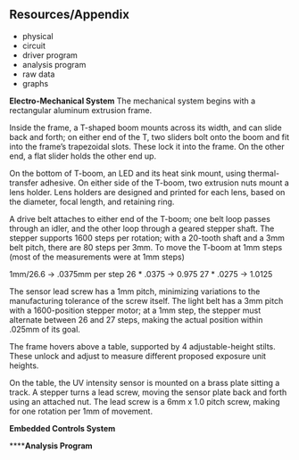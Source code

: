 




## Resources/Appendix
- physical
- circuit
- driver program
- analysis program
- raw data
- graphs

**Electro-Mechanical System**
The mechanical system begins with a rectangular aluminum extrusion frame.

Inside the frame, a T-shaped boom mounts across its width, and can slide back and forth; on either end of the T, two sliders bolt onto the boom and fit into the frame’s trapezoidal slots. These lock it into the frame. On the other end, a flat slider holds the other end up.

On the bottom of T-boom, an LED and its heat sink mount, using thermal-transfer adhesive. On either side of the T-boom, two extrusion nuts mount a lens holder. Lens holders are designed and printed for each lens, based on the diameter, focal length, and retaining ring.

A drive belt attaches to either end of the T-boom; one belt loop passes through an idler, and the other loop through a geared stepper shaft. The stepper supports 1600 steps per rotation; with a 20-tooth shaft and a 3mm belt pitch, there are 80 steps per 3mm. To move the T-boom at 1mm steps (most of the measurements were at 1mm steps)

1mm/26.6 → .0375mm per step
26 * .0375 → 0.975
27 * .0275 → 1.0125

The sensor lead screw has a 1mm pitch, minimizing variations to the manufacturing tolerance of the screw itself. The light belt has a 3mm pitch with a 1600-position stepper motor; at a 1mm step, the stepper must alternate between 26 and 27 steps, making the actual position within .025mm of its goal.

The frame hovers above a table, supported by 4 adjustable-height stilts. These unlock and adjust to measure different proposed exposure unit heights.

On the table, the UV intensity sensor is mounted on a brass plate sitting a track. A stepper turns a lead screw, moving the sensor plate back and forth using an attached nut. The lead screw is a 6mm x 1.0 pitch screw, making for one rotation per 1mm of movement.

**Embedded Controls System**

******Analysis Program**